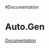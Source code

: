 #Documentation

# Auto.Gen #

[Documentation](http://simple-kdl.googlecode.com/svn/trunk/SimpleKDL/dist/all/SimpleKDL/documentation/index.html)
